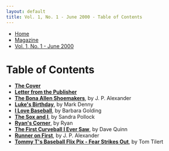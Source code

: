 ```yaml
---
layout: default
title: Vol. 1, No. 1 - June 2000 - Table of Contents
---
```

<nav class="breadcrumb" aria-label="breadcrumbs">
  <ul>
    <li><a href="{{ site.url }}{{ site.baseurl }}/index.html">Home</a></li>
    <li><a href="../magazine.html">Magazine</a></li>
    <li class="is-active"><a href="#" aria-current="page">Vol. 1, No. 1 - June 2000</a></li>
  </ul>
</nav>

<h1>Table of Contents</h1>
<ul>
  <li><a href="bi_vol_1_no_1_cover.html"><strong>The Cover</strong></a></li>
  <li><a href="bi_vol_1_no_1_letter_from_publisher.html"><strong>Letter from the Publisher</strong></a></li>
  <li><a href="bi_vol_1_no_1_bona_allen_shoemakers.html"><strong>The Bona Allen Shoemakers</strong></a>, by J. P. Alexander</li>
  <li><a href="bi_vol_1_no_1_lukes_birthday.html"><strong>Luke's Birthday</strong></a>, by Mark Denny</li>
  <li><a href="bi_vol_1_no_1_i_love_baseball.html"><strong>I Love Baseball</strong></a>, by Barbara Golding</li>
  <li><a href="bi_vol_1_no_1_the_sox_and_i.html"><strong>The Sox and I</strong></a>, by Sandra Pollock</li>
  <li><a href="bi_vol_1_no_1_ryans_corner.html"><strong>Ryan's Corner</strong></a>, by Ryan</li>
  <li><a href="bi_vol_1_no_1_first_curve.html"><strong>The First Curveball I Ever Saw</strong></a>, by Dave Quinn</li>
  <li><a href="bi_vol_1_no_1_runner_on_first.html"><strong>Runner on First</strong></a>, by J. P. Alexander</li>
  <li><a href="bi_vol_1_no_1_fear_strikes_out.html"><strong>Tommy T's Baseball Flix Pix - Fear Strikes Out</strong></a>, by Tom Tilert</li>
</ul>

